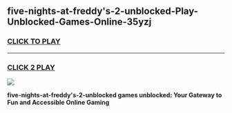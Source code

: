 
## five-nights-at-freddy's-2-unblocked-Play-Unblocked-Games-Online-35yzj
<h3>
<a href="https://premium76.site?title=five-nights-at-freddy's-2-unblocked&ref=25A">CLICK TO PLAY</a></h3>
<hr>

<h3>
<a href="https://premium76.site?title=five-nights-at-freddy's-2-unblocked&ref=25A">CLICK 2 PLAY</a>
  
</h3>

<a href="https://premium76.site?title=five-nights-at-freddy's-2-unblocked&ref=25A"><img src="https://clearcache.store/games.png"></a>


**five-nights-at-freddy's-2-unblocked games unblocked: Your Gateway to Fun and Accessible Online Gaming**
